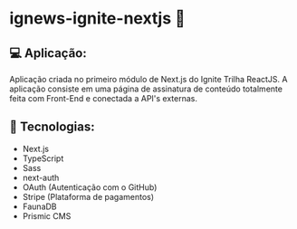 # ignews-ignite-nextjs 📰

## 💻 Aplicação:
 Aplicação criada no primeiro módulo de Next.js do Ignite Trilha ReactJS. 
 A aplicação consiste em uma página de assinatura de conteúdo totalmente feita com Front-End e conectada a API's externas.

## 🚀 Tecnologias:
 * Next.js
 * TypeScript
 * Sass
 * next-auth
 * OAuth (Autenticação com o GitHub)
 * Stripe (Plataforma de pagamentos)
 * FaunaDB
 * Prismic CMS
